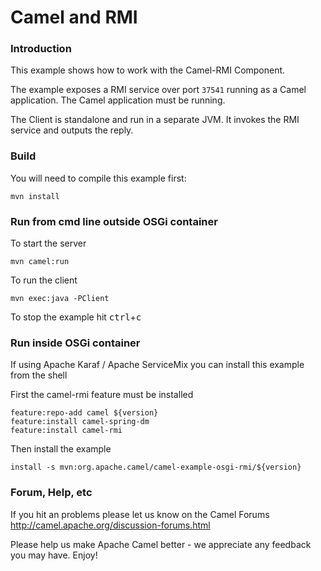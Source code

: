 # Camel and RMI

### Introduction

This example shows how to work with the Camel-RMI Component.

The example exposes a RMI service over port `37541` running as a Camel application.
The Camel application must be running.

The Client is standalone and run in a separate JVM. It invokes the RMI service and outputs the reply.

### Build

You will need to compile this example first:

	mvn install

### Run from cmd line outside OSGi container

To start the server

	mvn camel:run

To run the client

	mvn exec:java -PClient

To stop the example hit <kbd>ctrl</kbd>+<kbd>c</kbd>


### Run inside OSGi container

If using Apache Karaf / Apache ServiceMix you can install this example
from the shell

First the camel-rmi feature must be installed

	feature:repo-add camel ${version}
	feature:install camel-spring-dm
	feature:install camel-rmi

Then install the example

	install -s mvn:org.apache.camel/camel-example-osgi-rmi/${version}

### Forum, Help, etc

If you hit an problems please let us know on the Camel Forums
	<http://camel.apache.org/discussion-forums.html>

Please help us make Apache Camel better - we appreciate any feedback you may
have.  Enjoy!
